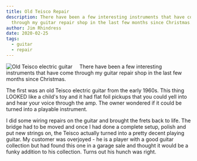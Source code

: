 ```yaml
---
title: Old Teisco Repair
description: There have been a few interesting instruments that have come
  through my guitar repair shop in the last few months since Christmas.
author: Jim Rhindress
date: 2020-02-25
tags:
  - guitar
  - repair
---
```


<img src="/static/img/old-teisco-electric-guitar.jpg" alt="Old Teisco electric guitar" align="left" style="padding-right: 16px;" />

There have been a few interesting instruments that have come through my guitar repair shop in the last few months since Christmas.

The first was an old Teisco electric guitar from the early 1960s. This thing LOOKED like a child's toy and it had flat foil pickups that you could yell into and hear your voice through the amp. The owner wondered if it could be turned into a playable instrument.

I did some wiring repairs on the guitar and brought the frets back to life. The bridge had to be moved and once I had done a complete setup, polish and put new strings on, the Teisco actually turned into a pretty decent playing guitar. My customer was overjoyed - he is a player with a good guitar collection but had found this one in a garage sale and thought it would be a funky addition to his collection. Turns out his hunch was right.
